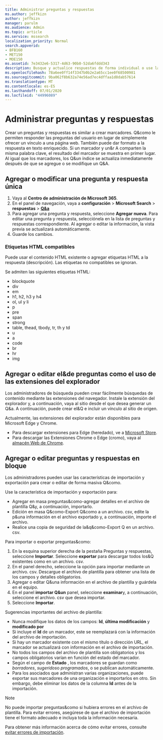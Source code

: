 ```yaml
---
title: Administrar preguntas y respuestas
ms.author: jeffkizn
author: jeffkizn
manager: parulm
ms.audience: Admin
ms.topic: article
ms.service: mssearch
localization_priority: Normal
search.appverid:
- BFB160
- MET150
- MOE150
ms.assetid: 7e3432e6-5317-4d63-90b0-52da6fddd343
description: Busque y actualice respuestas de forma individual o use las herramientas de búsqueda de Microsoft disponibles para editar las preguntas más&de una vez.
ms.openlocfilehash: 78a6ee0ff14f3347b0b2e2a65cc1ee0f68500981
ms.sourcegitcommit: 9ba062f8b632a74e56ad7ec4dffaa1d8dab57614
ms.translationtype: MT
ms.contentlocale: es-ES
ms.lasthandoff: 07/01/2020
ms.locfileid: "44996089"
---
```

# <a name="manage-qas"></a>Administrar preguntas y respuestas

Crear un preguntas y respuestas es similar a crear marcadores. Q&como le permiten responder las preguntas del usuario en lugar de simplemente ofrecer un vínculo a una página web. También puede dar formato a la respuesta en texto enriquecido. Si un marcador y un&r A comparten la misma palabra clave, el resultado del marcador se muestra en primer lugar. Al igual que los marcadores, los Q&un índice se actualiza inmediatamente después de que se agregue o se modifique un Q&A.

## <a name="add-or-edit-a-single-qa"></a>Agregar o modificar una pregunta y respuesta única

1. Vaya al **Centro de administración de Microsoft 365**.
1. En el panel de navegación, vaya a **configuración**  >  **Microsoft Search**  >  **respuestas**  >  [**Q&a**](https://admin.microsoft.com/Adminportal/Home#/MicrosoftSearch/qnas)
1. Para agregar una pregunta y respuesta, seleccione **Agregar nueva**.
Para editar una pregunta y respuesta, selecciónela en la lista de preguntas y respuestas correspondiente. Al agregar o editar la información, la vista previa se actualizará automáticamente.
1. Guarde los cambios.

### <a name="supported-html-tags"></a>Etiquetas HTML compatibles

Puede usar el contenido HTML existente o agregar etiquetas HTML a la respuesta (descripción). Las etiquetas no compatibles se ignoran.

Se admiten las siguientes etiquetas HTML:

- blockquote
- div
- em
- h1, h2, h3 y h4
- ol, ul y li
- p
- pre
- span
- strong
- table, thead, tbody, tr, th y td
- u
- a
- code
- br
- hr
- img

## <a name="add-or-edit-qas-using-browser-extensions"></a>Agregar o editar el&de preguntas como el uso de las extensiones del explorador

Los administradores de búsqueda pueden crear fácilmente búsquedas de contenido mediante las extensiones del navegador. Instale la extensión del explorador y, a continuación, vaya al sitio desde el que desea generar un Q&a. A continuación, puede crear el&Q e incluir un vínculo al sitio de origen.

Actualmente, las extensiones del explorador están disponibles para Microsoft Edge y Chrome.

- Para descargar extensiones para Edge (heredado), ve a [Microsoft Store](https://www.microsoft.com/p/microsoft-search-content-creator/9nrqdbcbwq55?activetab=pivot:overviewtab).
- Para descargar las Extensiones Chrome o Edge (cromo), vaya al [almacén Web de Chrome](https://chrome.google.com/webstore/detail/microsoft-search-content/nocnablpaoeecfmfnjoheefkogmleipm).

## <a name="bulk-add-or-edit-qas"></a>Agregar o editar preguntas y respuestas en bloque

Los administradores pueden usar las características de importación y exportación para crear o editar de forma masiva Q&como.

Use la característica de importación y exportación para:

- Agregar en masa preguntas&como-agregar detalles en el archivo de plantilla Q&y, a continuación, importarlo.
- Edición en masa Q&como-Export Q&como a un archivo. csv, edite la p&una información en el archivo exportado y, a continuación, importe el archivo.
- Realice una copia de seguridad de la&q&como-Export Q en un archivo. csv.

Para importar o exportar preguntas&como:

1. En la esquina superior derecha de la pestaña Preguntas y respuestas, seleccione **Importar**.
Seleccione **exportar** para descargar todos los&Q existentes como en un archivo. csv.
1. En el panel derecho, seleccione la opción para importar mediante un archivo. csv. Descargue el archivo de plantilla para obtener una lista de los campos y detalles obligatorios.
1. Agregar o editar Q&una información en el archivo de plantilla y guárdela en el equipo.
1. En el panel **importar Q&un** panel, seleccione **examinar**y, a continuación, seleccione el archivo. csv que desea importar.
1. Seleccione **Importar**.

Sugerencias importantes del archivo de plantilla:

- Nunca modifique los datos de los campos: **Id**, **última modificación** y **modificado por**
- Si incluye el **Id** de un marcador, este se reemplazará con la información del archivo de importación.
- Si hay un marcador existente con el mismo título o dirección URL, el marcador se actualizará con información en el archivo de importación.
- No todos los campos del archivo de plantilla son obligatorios y los campos obligatorios varían en función del estado del marcador.
- Según el campo de **Estado** , los marcadores se guardan como *borradores*, *sugeridos*o *programados*, o se publican automáticamente.
- Para los asociados que administran varias organizaciones, puede exportar sus marcadores de una organización e importarlos en otro. Sin embargo, debe eliminar los datos de la columna **Id** antes de la importación.

> [!NOTE]
> No puede importar preguntas&como si hubiera errores en el archivo de plantilla. Para evitar errores, asegúrese de que el archivo de importación tiene el formato adecuado e incluya toda la información necesaria.

Para obtener más información acerca de cómo evitar errores, consulte [evitar errores de importación](manage-bookmarks.md#prevent-import-errors).
